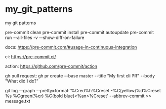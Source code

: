 # my_git_patterns
my git patterns


pre-commit clean
pre-commit install
pre-commit autoupdate
pre-commit run --all-files -v --show-diff-on-failure


docs:
https://pre-commit.com/#usage-in-continuous-integration

ci:
https://pre-commit.ci/

action:
https://github.com/pre-commit/action


gh pull request:
gh pr create --base master --title "My first cli PR" --body "What did I do?"

git log --graph --pretty=format:'%Cred%h%Creset -%C(yellow)%d%Creset %s %Cgreen(%cr) %C(bold blue)<%an>%Creset' --abbrev-commit >> message.txt

